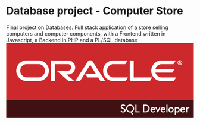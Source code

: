 # Database project - Computer Store
Final project on Databases.
Full stack application of a store selling computers and computer components, with a Frontend written in Javascript, a Backend in PHP and a PL/SQL database
<br>![info](assets/images/plsql.png)
